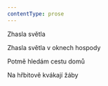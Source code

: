 ```yaml
---
contentType: prose
---
```


Zhasla světla

Zhasla světla v oknech hospody

Potmě hledám cestu domů

Na hřbitově kvákají žáby
